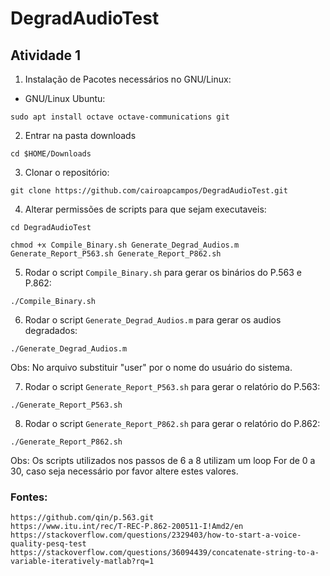 # DegradAudioTest
## Atividade 1

1. Instalação de Pacotes necessários no GNU/Linux:

* GNU/Linux Ubuntu:

`sudo apt install octave octave-communications git`


<!--  GNU/LIinux Manjaro: -->
<!--  sudo pacman -S octave git
yaourt -S octave-communications --noconfirm -->

2. Entrar na pasta downloads

`cd $HOME/Downloads`

3. Clonar o repositório:

`git clone https://github.com/cairoapcampos/DegradAudioTest.git`

4. Alterar permissões de scripts para que sejam executaveis:

`cd DegradAudioTest`

```
chmod +x Compile_Binary.sh Generate_Degrad_Audios.m Generate_Report_P563.sh Generate_Report_P862.sh
```
5. Rodar o script `Compile_Binary.sh` para gerar os binários do P.563 e P.862:

`./Compile_Binary.sh`

6. Rodar o script `Generate_Degrad_Audios.m` para gerar os audios degradados:

`./Generate_Degrad_Audios.m`

Obs: No arquivo substituir "user" por o nome do usuário do sistema.

7. Rodar o script `Generate_Report_P563.sh` para gerar o relatório do P.563:

`./Generate_Report_P563.sh`

8. Rodar o script `Generate_Report_P862.sh` para gerar o relatório do P.862:

`./Generate_Report_P862.sh`

Obs: Os scripts utilizados nos passos de 6 a 8 utilizam um loop For de 0 a 30, caso seja necessário por favor altere estes valores. 

<!-- 9. Abrir arquivos gerados: -->

<!--  libreoffice --calc Result_P563.csv
libreoffice --calc Result_P862.csv -->

### Fontes: 

```
https://github.com/qin/p.563.git
https://www.itu.int/rec/T-REC-P.862-200511-I!Amd2/en
https://stackoverflow.com/questions/2329403/how-to-start-a-voice-quality-pesq-test
https://stackoverflow.com/questions/36094439/concatenate-string-to-a-variable-iteratively-matlab?rq=1
```

